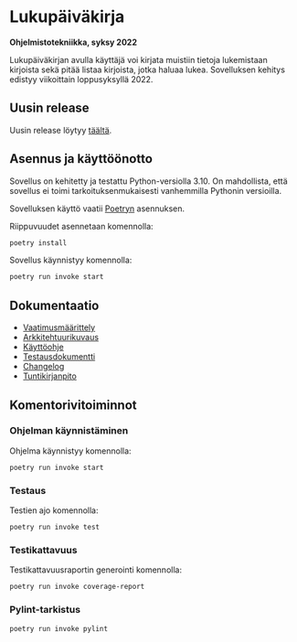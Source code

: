 # Lukupäiväkirja
**Ohjelmistotekniikka, syksy 2022**

Lukupäiväkirjan avulla käyttäjä voi kirjata muistiin tietoja lukemistaan kirjoista sekä pitää listaa kirjoista, jotka haluaa lukea. Sovelluksen kehitys edistyy viikoittain loppusyksyllä 2022.

## Uusin release

Uusin release löytyy
[täältä](https://github.com/tovento/ot-harjoitustyo/releases).

## Asennus ja käyttöönotto

Sovellus on kehitetty ja testattu Python-versiolla 3.10. On mahdollista, että sovellus ei toimi tarkoituksenmukaisesti vanhemmilla Pythonin versioilla.

Sovelluksen käyttö vaatii [Poetryn](https://python-poetry.org/) asennuksen.

Riippuvuudet asennetaan komennolla:

```bash
poetry install
```

Sovellus käynnistyy komennolla:

```bash
poetry run invoke start
```

## Dokumentaatio

- [Vaatimusmäärittely](./dokumentaatio/vaatimusmaarittely.md)
- [Arkkitehtuurikuvaus](./dokumentaatio/arkkitehtuuri.md)
- [Käyttöohje](./dokumentaatio/kayttoohje.md)
- [Testausdokumentti](./dokumentaatio/testaus.md)
- [Changelog](./dokumentaatio/changelog.md)
- [Tuntikirjanpito](./dokumentaatio/tuntikirjanpito.md)

## Komentorivitoiminnot

### Ohjelman käynnistäminen

Ohjelma käynnistyy komennolla:
```
poetry run invoke start
```

### Testaus

Testien ajo komennolla:
```
poetry run invoke test
```

### Testikattavuus

Testikattavuusraportin generointi komennolla:
```
poetry run invoke coverage-report
```

### Pylint-tarkistus

```
poetry run invoke pylint
```
